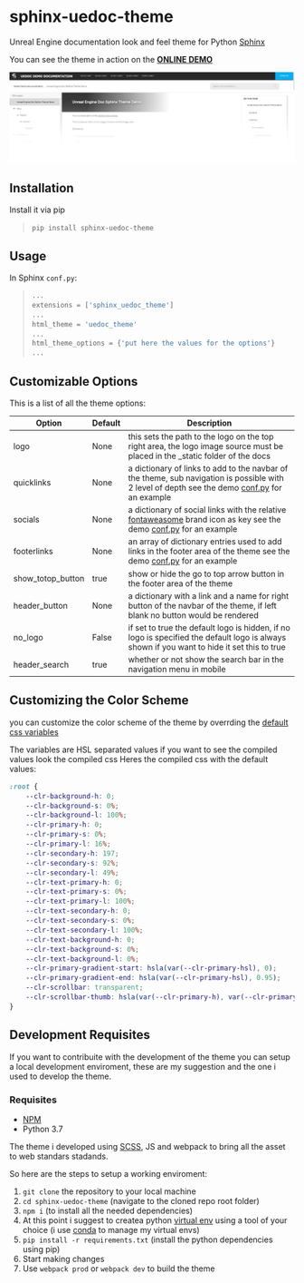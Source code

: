 # sphinx-uedoc-theme
Unreal Engine documentation look and feel theme for Python [Sphinx](https://www.sphinx-doc.org/en/master/)

You can see the theme in action on the [**ONLINE DEMO**](https://raider-arts.github.io/sphinx-uedoc-theme/)

![theme_preview](https://github.com/Raider-Arts/sphinx-uedoc-theme/raw/master/theme_preview.png)

## Installation

Install it via pip

> `pip install sphinx-uedoc-theme`

## Usage

In Sphinx `conf.py`:

> ```python
>...
>extensions = ['sphinx_uedoc_theme']
>...
>html_theme = 'uedoc_theme'
>...
>html_theme_options = {'put here the values for the options'}
>...
>```

## Customizable Options

This is a list of all the theme options:

| **Option** |**Default**| **Description**   |
|---|---|---|
| logo |None| this sets the path to the logo on the top right area, the logo image source must be placed in the _static folder of the docs|
|quicklinks|None| a dictionary of links to add to the navbar of the theme, sub navigation is possible with 2 level of depth see the demo [conf.py](https://github.com/Raider-Arts/sphinx-uedoc-theme/blob/a206d2ecf411630116d48afa6bc19a2f176bb019/demo/conf.py#L64) for an example|
|socials|None| a dictionary of social links with the relative [fontaweasome](https://fontawesome.com/icons?d=gallery&s=brands) brand icon as key see the demo [conf.py](https://github.com/Raider-Arts/sphinx-uedoc-theme/blob/a206d2ecf411630116d48afa6bc19a2f176bb019/demo/conf.py#L74) for an example|
|footerlinks|None|an array of dictionary entries used to add links in the footer area of the theme see the demo [conf.py](https://github.com/Raider-Arts/sphinx-uedoc-theme/blob/a206d2ecf411630116d48afa6bc19a2f176bb019/demo/conf.py#L80) for an example|
|show_totop_button|true| show or hide the go to top arrow button in the footer area of the theme|
|header_button|None| a dictionary with a link and a name for right button of the navbar of the theme, if left blank no button would be rendered|
|no_logo|False| if set to true the default logo is hidden, if no logo is specified the default logo is always shown if you want to hide it set this to true|
|header_search|true| whether or not show the search bar in the navigation menu in mobile|

## Customizing the Color Scheme
you can customize the color scheme of the theme by overrding the [default css variables](https://github.com/Raider-Arts/sphinx-uedoc-theme/blob/7e550dd9a9e16f200b330f69849f9aea6b25e94b/src/css/_variables.scss#L1)

The variables are HSL separated values if you want to see the compiled values look the compiled css
Heres the compiled css with the default values:
```css
:root {
    --clr-background-h: 0;
    --clr-background-s: 0%;
    --clr-background-l: 100%;
    --clr-primary-h: 0;
    --clr-primary-s: 0%;
    --clr-primary-l: 16%;
    --clr-secondary-h: 197;
    --clr-secondary-s: 92%;
    --clr-secondary-l: 49%;
    --clr-text-primary-h: 0;
    --clr-text-primary-s: 0%;
    --clr-text-primary-l: 100%;
    --clr-text-secondary-h: 0;
    --clr-text-secondary-s: 0%;
    --clr-text-secondary-l: 100%;
    --clr-text-background-h: 0;
    --clr-text-background-s: 0%;
    --clr-text-background-l: 0%;
    --clr-primary-gradient-start: hsla(var(--clr-primary-hsl), 0);
    --clr-primary-gradient-end: hsla(var(--clr-primary-hsl), 0.95);
    --clr-scrollbar: transparent;
    --clr-scrollbar-thumb: hsla(var(--clr-primary-h), var(--clr-primary-s), 82%, 0.6);
}
```

## Development Requisites
If you want to contribuite with the development of the theme you can setup a local development enviroment, these are my suggestion and the one i used to develop the theme.

### Requisites
- [NPM](https://www.npmjs.com/)
- Python 3.7

The theme i developed using [SCSS](https://sass-lang.com/), JS and webpack to bring all the asset to web standars stadands.

So here are the steps to setup a working enviroment:

1. `git clone` the repository to your local machine
2. `cd sphinx-uedoc-theme` (navigate to the cloned repo root folder)
3. `npm i` (to install all the needed dependencies)
4. At this point i suggest to createa python [virtual env](https://docs.python.org/3/tutorial/venv.html) using a tool of your choice (i use [conda](https://www.anaconda.com/) to manage my virtual envs)
5. `pip install -r requirements.txt` (install the python dependencies using pip)
6. Start making changes
7. Use `webpack prod` or `webpack dev` to build the theme


